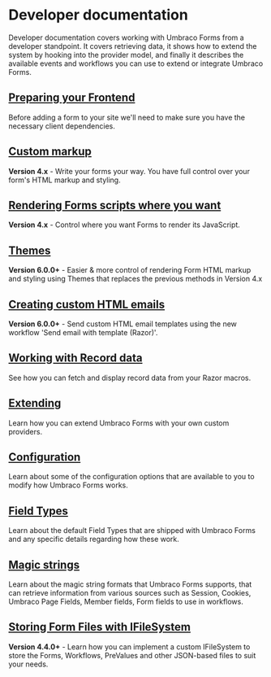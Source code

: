 # Developer documentation
Developer documentation covers working with Umbraco Forms from a developer standpoint. It covers retrieving data, it shows how to extend the system by hooking into the provider model, and finally it describes the available events and workflows you can use to extend or integrate Umbraco Forms.

## [Preparing your Frontend](Prepping-Frontend/index.md)
Before adding a form to your site we'll need to make sure you have the necessary client dependencies.

## [Custom markup](Custom-Markup/index.md)
**Version 4.x** - Write your forms your way. You have full control over your form's HTML markup and styling.

## [Rendering Forms scripts where you want](Rendering-Scripts/index.md)
**Version 4.x** - Control where you want Forms to render its JavaScript.

## [Themes](Themes/index.md)
**Version 6.0.0+** - Easier & more control of rendering Form HTML markup and styling using Themes that replaces the previous methods in Version 4.x

## [Creating custom HTML emails](Email-Templates/index.md)
**Version 6.0.0+** - Send custom HTML email templates using the new workflow 'Send email with template (Razor)'.

## [Working with Record data](Working-With-Data/index.md)
See how you can fetch and display record data from your Razor macros.

## [Extending](Extending/index.md)
Learn how you can extend Umbraco Forms with your own custom providers.

## [Configuration](Configuration/index.md)
Learn about some of the configuration options that are available to you to modify how Umbraco Forms works.

## [Field Types](Field-Types/index.md)
Learn about the default Field Types that are shipped with Umbraco Forms and any specific details regarding how these work.

## [Magic strings](Magic-Strings/index.md)
Learn about the magic string formats that Umbraco Forms supports, that can retrieve information from various sources such as Session, Cookies, Umbraco Page Fields, Member fields, Form fields to use in workflows.

## [Storing Form Files with IFileSystem](IFileSystem/index.md)
**Version 4.4.0+** - Learn how you can implement a custom IFileSystem to store the Forms, Workflows, PreValues and other JSON-based files to suit your needs.
